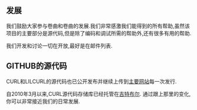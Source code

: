 
## 发展

我们鼓励大家参与卷曲和卷曲的发展.我们非常感激我们能得到的所有帮助,虽然该项目的主要部分是源代码,但是除了编码和调试所需的帮助外,还有很多有用的帮助.

我们开发和讨论一切在开放,最好是在邮件列表.

## GITHUB的源代码

CURL和LILCURL的源代码也已公开发布并继续上传到[主要网站](https://curl.haxx.se/)每一次发行.

自2010年3月以来,CURL源代码存储库已经托管在[吉特布尔](https://github.com/). 通过跟上那里的变化,你可以非常接近我们的日常发展.
